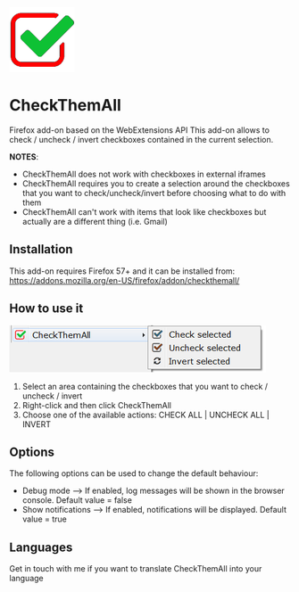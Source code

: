 ![CheckThemAll logo](https://github.com/SalvatoreMeschini/CheckThemAll/blob/master/icons/Icon.png)

# CheckThemAll

Firefox add-on based on the WebExtensions API
This add-on allows to check / uncheck / invert checkboxes contained in the current selection.

**NOTES**: 
* CheckThemAll does not work with checkboxes in external iframes
* CheckThemAll requires you to create a selection around the checkboxes that you want to check/uncheck/invert before choosing what to do with them
* CheckThemAll can't work with items that look like checkboxes but actually are a different thing (i.e. Gmail)

## Installation

This add-on requires Firefox 57+ and it can be installed from: https://addons.mozilla.org/en-US/firefox/addon/checkthemall/

## How to use it

![CheckThemAll screenshot](https://github.com/SalvatoreMeschini/CheckThemAll/blob/master/icons/Screenshot-EN.png)

1. Select an area containing the checkboxes that you want to check / uncheck / invert
2. Right-click and then click CheckThemAll
3. Choose one of the available actions: CHECK ALL | UNCHECK ALL | INVERT

## Options

The following options can be used to change the default behaviour:

* Debug mode --> If enabled, log messages will be shown in the browser console. Default value = false
* Show notifications --> If enabled, notifications will be displayed. Default value = true

## Languages

Get in touch with me if you want to translate CheckThemAll into your language
